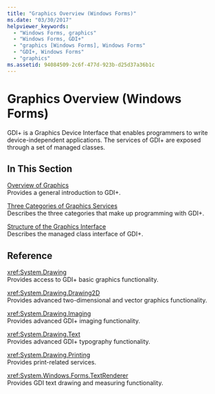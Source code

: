 ```yaml
---
title: "Graphics Overview (Windows Forms)"
ms.date: "03/30/2017"
helpviewer_keywords: 
  - "Windows Forms, graphics"
  - "Windows Forms, GDI+"
  - "graphics [Windows Forms], Windows Forms"
  - "GDI+, Windows Forms"
  - "graphics"
ms.assetid: 94084509-2c6f-477d-923b-d25d37a36b1c
---
```

# Graphics Overview (Windows Forms)
GDI+ is a Graphics Device Interface that enables programmers to write device-independent applications. The services of GDI+ are exposed through a set of managed classes.  
  
## In This Section  
 [Overview of Graphics](overview-of-graphics.md)  
 Provides a general introduction to GDI+.  
  
 [Three Categories of Graphics Services](three-categories-of-graphics-services.md)  
 Describes the three categories that make up programming with GDI+.  
  
 [Structure of the Graphics Interface](structure-of-the-graphics-interface.md)  
 Describes the managed class interface of GDI+.  
  
## Reference  
 <xref:System.Drawing>  
 Provides access to GDI+ basic graphics functionality.  
  
 <xref:System.Drawing.Drawing2D>  
 Provides advanced two-dimensional and vector graphics functionality.  
  
 <xref:System.Drawing.Imaging>  
 Provides advanced GDI+ imaging functionality.  
  
 <xref:System.Drawing.Text>  
 Provides advanced GDI+ typography functionality.  
  
 <xref:System.Drawing.Printing>  
 Provides print-related services.  
  
 <xref:System.Windows.Forms.TextRenderer>  
 Provides GDI text drawing and measuring functionality.
